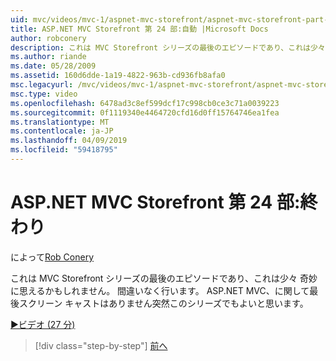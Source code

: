 ```yaml
---
uid: mvc/videos/mvc-1/aspnet-mvc-storefront/aspnet-mvc-storefront-part-24-finis
title: ASP.NET MVC Storefront 第 24 部:自動 |Microsoft Docs
author: robconery
description: これは MVC Storefront シリーズの最後のエピソードであり、これは少々 奇妙に思えるかもしれません。 間違いなく行います。 ASP.NET に関して最後スクリーン キャストしています.
ms.author: riande
ms.date: 05/28/2009
ms.assetid: 160d6dde-1a19-4822-963b-cd936fb8afa0
msc.legacyurl: /mvc/videos/mvc-1/aspnet-mvc-storefront/aspnet-mvc-storefront-part-24-finis
msc.type: video
ms.openlocfilehash: 6478ad3c8ef599dcf17c998cb0ce3c71a0039223
ms.sourcegitcommit: 0f1119340e4464720cfd16d0ff15764746ea1fea
ms.translationtype: MT
ms.contentlocale: ja-JP
ms.lasthandoff: 04/09/2019
ms.locfileid: "59418795"
---
```

# <a name="aspnet-mvc-storefront-part-24-finis"></a>ASP.NET MVC Storefront 第 24 部:終わり

によって[Rob Conery](https://github.com/robconery)

これは MVC Storefront シリーズの最後のエピソードであり、これは少々 奇妙に思えるかもしれません。 間違いなく行います。 ASP.NET MVC、に関して最後スクリーン キャストはありません突然このシリーズでもよいと思います。

[&#9654;ビデオ (27 分)](https://channel9.msdn.com/Blogs/ASP-NET-Site-Videos/aspnet-mvc-storefront-part-24-finis)

> [!div class="step-by-step"]
> [前へ](aspnet-mvc-storefront-part-23-getting-started-with-domain-driven-design.md)
